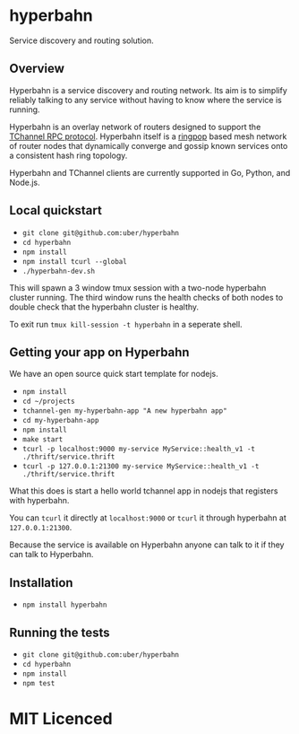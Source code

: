 # hyperbahn

Service discovery and routing solution.

## Overview

Hyperbahn is a service discovery and routing network. Its aim is to simplify 
reliably talking to any service without having to know where the service is 
running.

Hyperbahn is an overlay network of routers designed to support the 
[TChannel RPC protocol][tchannel].  Hyperbahn itself is a [ringpop][ringpop] 
based mesh network of router nodes that dynamically converge and gossip known
services onto a consistent hash ring topology.

Hyperbahn and TChannel clients are currently supported 
in Go, Python, and Node.js.

## Local quickstart

 - `git clone git@github.com:uber/hyperbahn`
 - `cd hyperbahn`
 - `npm install`
 - `npm install tcurl --global`
 - `./hyperbahn-dev.sh`

This will spawn a 3 window tmux session with a two-node hyperbahn
cluster running. The third window runs the health checks of both
nodes to double check that the hyperbahn cluster is healthy.

To exit run `tmux kill-session -t hyperbahn` in a seperate shell.

## Getting your app on Hyperbahn

We have an open source quick start template for nodejs.

 - `npm install`
 - `cd ~/projects`
 - `tchannel-gen my-hyperbahn-app "A new hyperbahn app"`
 - `cd my-hyperbahn-app`
 - `npm install`
 - `make start`
 - `tcurl -p localhost:9000 my-service MyService::health_v1 -t ./thrift/service.thrift`
 - `tcurl -p 127.0.0.1:21300 my-service MyService::health_v1 -t ./thrift/service.thrift`

What this does is start a hello world tchannel app in nodejs that
registers with hyperbahn.

You can `tcurl` it directly at `localhost:9000` or `tcurl` it through
hyperbahn at `127.0.0.1:21300`.

Because the service is available on Hyperbahn anyone can talk to it
if they can talk to Hyperbahn.

## Installation

 - `npm install hyperbahn`

## Running the tests

 - `git clone git@github.com:uber/hyperbahn`
 - `cd hyperbahn`
 - `npm install`
 - `npm test`

# MIT Licenced

  [tchannel]: https://github.com/uber/tchannel
  [ringpop]: https://github.com/uber/ringpop-node
